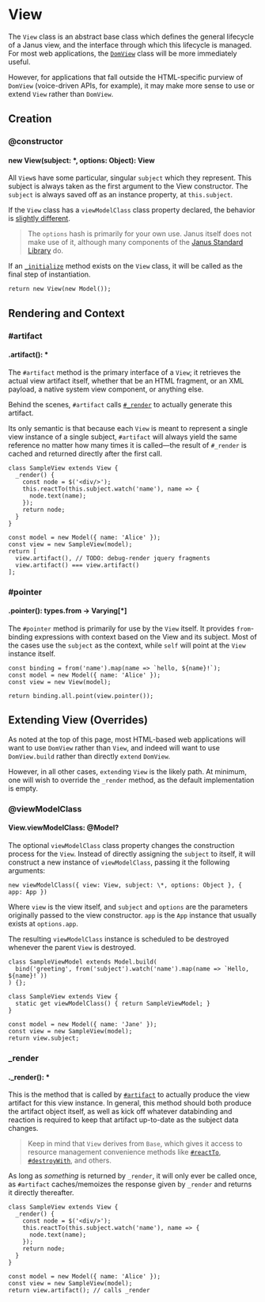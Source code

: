# View

The `View` class is an abstract base class which defines the general lifecycle
of a Janus view, and the interface through which this lifecycle is managed. For
most web applications, the [`DomView`](/api/dom-view) class will be more immediately
useful.

However, for applications that fall outside the HTML-specific purview of `DomView`
(voice-driven APIs, for example), it may make more sense to use or extend `View`
rather than `DomView`.

## Creation

### @constructor
#### new View(subject: \*, options: Object): View

All `View`s have some particular, singular `subject` which they represent. This
subject is always taken as the first argument to the View constructor. The `subject`
is always saved off as an instance property, at `this.subject`.

If the `View` class has a `viewModelClass` class property declared, the behavior
is [slightly different](#@viewModelClass).

> The `options` hash is primarily for your own use. Janus itself does not make
> use of it, although many components of the [Janus Standard Library](/api/stdlib)
> do.

If an [`_initialize`](#_initialize) method exists on the `View` class, it will be
called as the final step of instantiation.

~~~
return new View(new Model());
~~~

## Rendering and Context

### #artifact
#### .artifact(): \*

The `#artifact` method is the primary interface of a `View`; it retrieves the
actual view artifact itself, whether that be an HTML fragment, or an XML payload,
a native system view component, or anything else.

Behind the scenes, `#artifact` calls [`#_render`](#render) to actually generate
this artifact.

Its only semantic is that because each `View` is meant to represent a single view
instance of a single subject, `#artifact` will always yield the same reference
no matter how many times it is called&mdash;the result of `#_render` is cached
and returned directly after the first call.

~~~
class SampleView extends View {
  _render() {
    const node = $('<div/>');
    this.reactTo(this.subject.watch('name'), name => {
      node.text(name);
    });
    return node;
  }
}

const model = new Model({ name: 'Alice' });
const view = new SampleView(model);
return [
  view.artifact(), // TODO: debug-render jquery fragments
  view.artifact() === view.artifact()
];
~~~

### #pointer
#### .pointer(): types.from -> Varying[\*]

The `#pointer` method is primarily for use by the `View` itself. It provides `from`-binding
expressions with context based on the View and its subject. Most of the cases use
the `subject` as the context, while `self` will point at the `View` instance itself.

~~~
const binding = from('name').map(name => `hello, ${name}!`);
const model = new Model({ name: 'Alice' });
const view = new View(model);

return binding.all.point(view.pointer());
~~~

## Extending View (Overrides)

As noted at the top of this page, most HTML-based web applications will want to
use `DomView` rather than `View`, and indeed will want to use `DomView.build` rather
than directly `extend` `DomView`.

However, in all other cases, `extend`ing `View` is the likely path. At minimum,
one will wish to override the `_render` method, as the default implementation is
empty.

### @viewModelClass
#### View.viewModelClass: @Model?

The optional `viewModelClass` class property changes the construction process for
the `View`. Instead of directly assigning the `subject` to itself, it will construct
a new instance of `viewModelClass`, passing it the following arguments:

~~~ noexec
new viewModelClass({ view: View, subject: \*, options: Object }, { app: App })
~~~

Where `view` is the view itself, and `subject` and `options` are the parameters
originally passed to the view constructor. `app` is the `App` instance that usually
exists at `options.app`.

The resulting `viewModelClass` instance is scheduled to be destroyed whenever the
parent `View` is destroyed.

~~~ inspect-panel
class SampleViewModel extends Model.build(
  bind('greeting', from('subject').watch('name').map(name => `Hello, ${name}!`))
) {};

class SampleView extends View {
  static get viewModelClass() { return SampleViewModel; }
}

const model = new Model({ name: 'Jane' });
const view = new SampleView(model);
return view.subject;
~~~

### _render
#### ._render(): \*

This is the method that is called by [`#artifact`](#artifact) to actually produce
the view artifact for this view instance. In general, this method should both produce
the artifact object itself, as well as kick off whatever databinding and reaction
is required to keep that artifact up-to-date as the subject data changes.

> Keep in mind that `View` derives from `Base`, which gives it access to resource
> management convenience methods like [`#reactTo`](base#reactTo), [`#destroyWith`](base#destroyWith),
> and others.

As long as _something_ is returned by `_render`, it will only ever be called once,
as `#artifact` caches/memoizes the response given by `_render` and returns it directly
thereafter.

~~~
class SampleView extends View {
  _render() {
    const node = $('<div/>');
    this.reactTo(this.subject.watch('name'), name => {
      node.text(name);
    });
    return node;
  }
}

const model = new Model({ name: 'Alice' });
const view = new SampleView(model);
return view.artifact(); // calls _render
~~~

